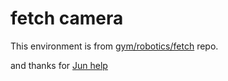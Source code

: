 # fetch camera

This environment is from [gym/robotics/fetch](https://github.com/openai/gym/tree/master/gym/envs/robotics) repo. 

and thanks for [Jun help](https://github.com/st99315/gym/tree/imitation_fetch/gym/envs/robotics/assets/fetch) 


